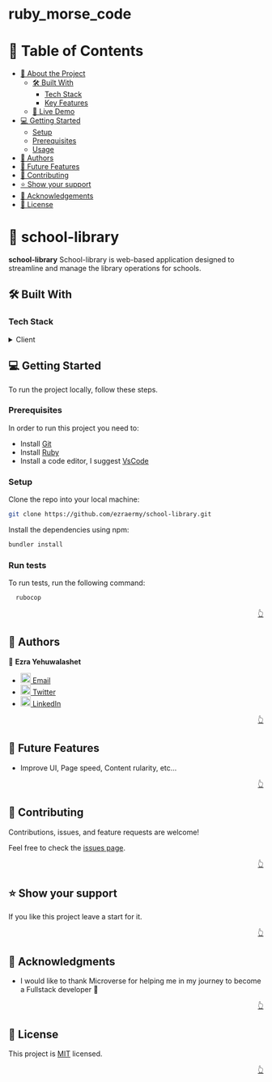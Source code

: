 # ruby_morse_code<a name="readme-top"></a>

<!-- TABLE OF CONTENTS -->

# 📗 Table of Contents

- [📖 About the Project](#about-project)
  - [🛠 Built With](#built-with)
    - [Tech Stack](#tech-stack)
    - [Key Features](#key-features)
  - [🚀 Live Demo](#live-demo)
- [💻 Getting Started](#getting-started)
  - [Setup](#setup)
  - [Prerequisites](#prerequisites)
  - [Usage](#usage)
- [👥 Authors](#authors)
- [🔭 Future Features](#future-features)
- [🤝 Contributing](#contributing)
- [⭐️ Show your support](#support)
- [🙏 Acknowledgements](#acknowledgements)
- [📝 License](#license)

<!-- PROJECT DESCRIPTION -->

# 📖 school-library <a name="about-project"></a>

**school-library** School-library is web-based application designed to streamline and manage the library operations for schools.

## 🛠 Built With <a name="built-with"></a>

### Tech Stack <a name="tech-stack"></a>

<details>
  <summary>Client</summary>
  <ul>
   <li>Ruby</li>
  </ul>
</details>

<!-- Getting Started -->

## 💻 Getting Started <a name="getting-started"></a>

To run the project locally, follow these steps.

### Prerequisites

In order to run this project you need to:

- Install [Git](https://git-scm.com/)
- Install [Ruby](https://www.ruby-lang.org/en/)
- Install a code editor, I suggest [VsCode](https://code.visualstudio.com/)

### Setup

Clone the repo into your local machine:

```bash
git clone https://github.com/ezraermy/school-library.git
```

Install the dependencies using npm:

```bash
bundler install
```

### Run tests

To run tests, run the following command:

```bash
  rubocop
```

<p align="right"><a href="#readme-top">👆</a></p>

<!-- AUTHORS -->

## 👥 Authors <a name="authors"></a>

👤 **Ezra Yehuwalashet**

- [<img src="https://cdn-icons-png.flaticon.com/512/281/281769.png" width='20'/> Email](mailto:ezraermy@gmail.com)
- [<img src="https://upload.wikimedia.org/wikipedia/commons/6/6f/Logo_of_Twitter.svg" width='20'/> Twitter](https://twitter.com/ezraermy)
- [<img src="https://i.stack.imgur.com/gVE0j.png" width='20'/> LinkedIn](https://www.linkedin.com/in/ezra-yehuwalashet/)

<p align="right"><a href="#readme-top">👆</a></p>

<!-- FUTURE FEATURES -->

## 🔭 Future Features <a name="future-features"></a>

- Improve UI, Page speed, Content rularity, etc...

<p align="right"><a href="#readme-top">👆</a></p>

<!-- Contributing -->

## 🤝 Contributing <a name="contributing"></a>

Contributions, issues, and feature requests are welcome!

Feel free to check the [issues page](../../issues/).

<p align="right"><a href="#readme-top">👆</a></p>

<!-- Show your support -->

## ⭐️ Show your support <a name="support"></a>

If you like this project leave a start for it.

<p align="right"><a href="#readme-top">👆</a></p>

<!-- ACKNOWLEDGEMENTS -->

## 🙏 Acknowledgments <a name="acknowledgements"></a>

- I would like to thank Microverse for helping me in my journey to become a Fullstack developer 🌹

<p align="right"><a href="#readme-top">👆</a></p>

<!-- LICENSE -->

## 📝 License <a name="license"></a>

This project is [MIT](./LICENSE) licensed.

<p align="right"><a href="#readme-top">👆</a></p>